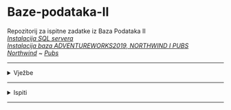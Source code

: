 # Baze-podataka-II
Repozitorij za ispitne zadatke iz Baza Podataka II <br>
_[Instalacija SQL servera](https://github.com/saranur/Baze-podataka-II/raw/main/Materijali/BP2_InstaliranjeSQLServera_2019.pptx)_ <br>
_[Instalacija baza ADVENTUREWORKS2019, NORTHWIND I PUBS](https://github.com/saranur/Baze-podataka-II/raw/main/Materijali/BPII_AdventureWorks_Northwind_Pubs_setup.pptx)_<br>
_[Northwind](https://raw.githubusercontent.com/saranur/Baze-podataka-II/main/Materijali/instnwnd.sql?token=GHSAT0AAAAAABSC56OMSGAXPCP4NWLYKDO6YR4XV7A)_ ~
_[Pubs](https://raw.githubusercontent.com/saranur/Baze-podataka-II/main/Materijali/instpubs.sql?token=GHSAT0AAAAAABSC56OMDV5T56WCNG4T4FLAYR4XWWA)_
<hr>

<details>
  <summary>Vježbe</summary><br>

  [Vježba 1](https://github.com/saranur/Baze-podataka-II/blob/main/Vje%C5%BEbe/Vje%C5%BEba%201/Vjezba_1_1.sql) ~ [Postavka](https://github.com/saranur/Baze-podataka-II/blob/main/Vje%C5%BEbe/Vje%C5%BEba%201/Vje%C5%BEba_1_Postavka.pdf) ~ [Zadatak 2](https://github.com/saranur/Baze-podataka-II/blob/main/Vje%C5%BEbe/Vje%C5%BEba%201/Vjezba_1_Z2.sql) ~ [Notes](https://github.com/saranur/Baze-podataka-II/blob/main/Vje%C5%BEbe/Vje%C5%BEba%201/Vje%C5%BEbe%201%20-%20Notes.md)
  
  [Vježba 2](https://github.com/saranur/Baze-podataka-II/blob/main/Vje%C5%BEbe/Vje%C5%BEba%202/Vjezba2.sql) ~ [Postavka](https://github.com/saranur/Baze-podataka-II/raw/main/Vje%C5%BEbe/Vje%C5%BEba%202/Vje%C5%BEba%202.docx) ~ [Zadaci Za Vježbu 2](https://github.com/saranur/Baze-podataka-II/blob/main/Vje%C5%BEbe/Vje%C5%BEba%202/ZadaciZaVjezbu2.sql)
  
  [Vježbe 3](https://github.com/saranur/Baze-podataka-II/blob/main/Vje%C5%BEbe/Vje%C5%BEba%203/Vjezba_3.sql) ~ [Postavka](https://github.com/saranur/Baze-podataka-II/blob/main/Vje%C5%BEbe/Vje%C5%BEba%203/Vje%C5%BEba%203.docx?raw=true) 
  
  
  [Vježbe 4](https://github.com/saranur/Baze-podataka-II/blob/main/Vje%C5%BEbe/Vje%C5%BEba%204/Vjezba_4.sql) ~ [Postavka](https://github.com/saranur/Baze-podataka-II/raw/main/Vje%C5%BEbe/Vje%C5%BEba%204/Vje%C5%BEba%204.docx)
  
  [Vježbe 5](https://github.com/saranur/Baze-podataka-II/blob/main/Vje%C5%BEbe/Vje%C5%BEba%205/Vjezba_5.sql) ~ [Postavka](https://github.com/saranur/Baze-podataka-II/raw/main/Vje%C5%BEbe/Vje%C5%BEba%205/Vje%C5%BEba%205.docx)
  
  [Vježbe 6](https://github.com/saranur/Baze-podataka-II/blob/main/Vje%C5%BEbe/Vje%C5%BEba%206/Vje%C5%BEba_6.sql) ~ [Postavka](https://github.com/saranur/Baze-podataka-II/raw/main/Vje%C5%BEbe/Vje%C5%BEba%206/Vje%C5%BEba%206.docx) [Baza Test](https://github.com/saranur/Baze-podataka-II/blob/main/Vje%C5%BEbe/Vje%C5%BEbe%206/Vje%C5%BEba_6_baza_Test.sql)
  
  [Vježbe 7](https://github.com/saranur/Baze-podataka-II/blob/main/Vje%C5%BEbe/Vje%C5%BEba%207/Vje%C5%BEba%207.sql) ~ [Postavka](https://github.com/saranur/Baze-podataka-II/raw/main/Vje%C5%BEbe/Vjezbe%207/Vje%C5%BEba%207.pdf)
  
  [Vježbe 8](https://github.com/saranur/Baze-podataka-II/blob/main/Vje%C5%BEbe/Vje%C5%BEba%208/Vje%C5%BEba%208.sql) ~ [Postavka](https://github.com/saranur/Baze-podataka-II/raw/main/Vje%C5%BEbe/Vje%C5%BEba%208/Vje%C5%BEba%208.pdf)
  
  [Vježbe 9](https://github.com/saranur/Baze-podataka-II/blob/main/Vje%C5%BEbe/Vje%C5%BEba%209/Vje%C5%BEba%209.sql) ~ [Postavka](https://github.com/saranur/Baze-podataka-II/raw/main/Vje%C5%BEbe/Vje%C5%BEba%209/Vje%C5%BEba%209.pdf)  
  
  [Vježbe 10](https://github.com/saranur/Baze-podataka-II/blob/main/Vje%C5%BEbe/Vje%C5%BEba%2010/Vje%C5%BEba%2010.sql) ~ [Postavka](https://github.com/saranur/Baze-podataka-II/raw/main/Vje%C5%BEbe/Vje%C5%BEba%2010/Vje%C5%BEba%2010.pdf)
  
  [Vježbe 11](https://github.com/saranur/Baze-podataka-II/blob/main/Vje%C5%BEbe/Vje%C5%BEba%2011/Vje%C5%BEba%2011.sql) ~ [Postavka](https://github.com/saranur/Baze-podataka-II/raw/main/Vje%C5%BEbe/Vje%C5%BEba%2011/Vje%C5%BEba%2011.pdf)
  
  [Vježbe 12](https://github.com/saranur/Baze-podataka-II/blob/main/Vje%C5%BEbe/Vje%C5%BEba%2012/Vje%C5%BEba%2012.sql) ~ [Postavka](https://github.com/saranur/Baze-podataka-II/raw/main/Vje%C5%BEbe/Vje%C5%BEba%2012/Vje%C5%BEba%2012.pdf)
  
  [Vježbe 13 - Primjer ispita](https://github.com/saranur/Baze-podataka-II/blob/main/Vje%C5%BEbe/Vje%C5%BEba%2013%20-%20Primjer%20ispita/Vje%C5%BEba%2013.sql) ~ [Postavka](https://github.com/saranur/Baze-podataka-II/raw/main/Vje%C5%BEbe/Vje%C5%BEba%2013%20-%20Primjer%20ispita/Vje%C5%BEba%2013.pdf)
  
</details>
<hr>
 
 <details>
 <summary>Ispiti</summary><br>
 
 [Ispit](link)
 </details>
 <hr>


